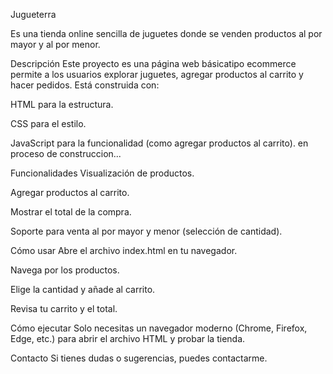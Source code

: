 Jugueterra


Es una tienda online sencilla de juguetes donde se venden productos al por mayor y al por menor.

Descripción
Este proyecto es una página web básicatipo ecommerce permite a los usuarios explorar juguetes, agregar productos al carrito y hacer pedidos. Está construida con:

HTML para la estructura.

CSS para el estilo.

JavaScript para la funcionalidad (como agregar productos al carrito). en proceso de construccion...

Funcionalidades
Visualización de productos.

Agregar productos al carrito.

Mostrar el total de la compra.

Soporte para venta al por mayor y menor (selección de cantidad).

Cómo usar
Abre el archivo index.html en tu navegador.

Navega por los productos.

Elige la cantidad y añade al carrito.

Revisa tu carrito y el total.

Cómo ejecutar
Solo necesitas un navegador moderno (Chrome, Firefox, Edge, etc.) para abrir el archivo HTML y probar la tienda.

Contacto
Si tienes dudas o sugerencias, puedes contactarme.
